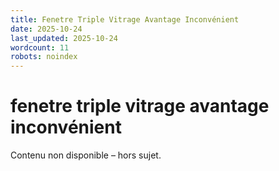 ```yaml
---
title: Fenetre Triple Vitrage Avantage Inconvénient
date: 2025-10-24
last_updated: 2025-10-24
wordcount: 11
robots: noindex
---
```


# fenetre triple vitrage avantage inconvénient

Contenu non disponible – hors sujet.